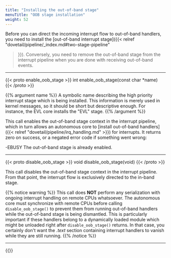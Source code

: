```yaml
---
title: "Installing the out-of-band stage"
menuTitle: "OOB stage installation"
weight: 52
---
```


Before you can direct the incoming interrupt flow to out-of-band
handlers, you need to install the [out-of-band interrupt stage]({{<
relref "dovetail/pipeline/_index.md#two-stage-pipeline"
>}}). Conversely, you need to remove the out-of-band stage from the
interrupt pipeline when you are done with receiving out-of-band
events.

---

{{< proto enable_oob_stage >}}
int enable_oob_stage(const char *name)
{{< /proto >}}

{{% argument name %}}
A symbolic name describing the high priority interrupt stage which is
being installed. This information is merely used in kernel messages,
so it should be short but descriptive enough. For instance, the EVL
core installs the "EVL" stage.
{{% /argument %}}

This call enables the out-of-band stage context in the interrupt
pipeline, which in turn allows an autonomous core to [install
out-of-band handlers]({{< relref
"dovetail/pipeline/irq_handling.md" >}}) for interrupts.  It
returns zero on success, or a negated error code if something went
wrong:

-EBUSY		The out-of-band stage is already enabled.

---

{{< proto disable_oob_stage >}}
void disable_oob_stage(void)
{{< /proto >}}

This call disables the out-of-band stage context in the interrupt
pipeline. From that point, the interrupt flow is exclusively directed
to the in-band stage.

{{% notice warning %}}
This call does **NOT** perform any serialization with ongoing
interrupt handling on remote CPUs whatsoever. The autonomous core must
synchronize with remote CPUs before calling `disable_oob_stage()` to
prevent them from running out-of-band handlers while the out-of-band
stage is being dismantled. This is particularly important if these
handlers belong to a dynamically loaded module which might be unloaded
right after `disable_oob_stage()` returns. In that case, you certainly
don't want the _.text_ section containing interrupt handlers to vanish
while they are still running.
{{% /notice %}}

---

{{<lastmodified>}}
